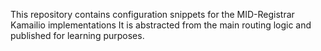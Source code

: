 This repository contains configuration snippets for the MID-Registrar Kamailio implementations 
It is abstracted from the main routing logic and published for learning purposes.